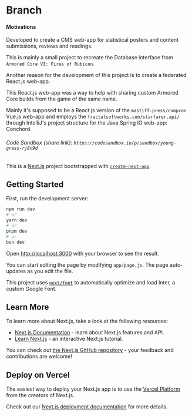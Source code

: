# Branch

#### Motivations

Developed to create a CMS web-app for statistical posters and content submissions, reviews and readings.

This is mainly a small project to recreate the Database interface from `Armored Core VI: Fires of Rubicon`.

Another reason for the development of this project is to create a federated React.js web-app.

This React.js web-app was a way to help with sharing custom Armored Core builds from the game of the same name.

Mainly it's supposed to be a React.js version of the `mastiff-press/compcon` Vue.js web-app and employs the `fractalsoftworks.com/starfarer.api/` through IntelliJ's project structure for the Java Spring IO web-app: Conchord.

###### Code Sandbox (share link): `https://codesandbox.io/p/sandbox/young-grass-rj8n9d`

This is a [Next.js](https://nextjs.org/) project bootstrapped with [`create-next-app`](https://github.com/vercel/next.js/tree/canary/packages/create-next-app).

## Getting Started

First, run the development server:

```bash
npm run dev
# or
yarn dev
# or
pnpm dev
# or
bun dev
```

Open [http://localhost:3000](http://localhost:3000) with your browser to see the result.

You can start editing the page by modifying `app/page.js`. The page auto-updates as you edit the file.

This project uses [`next/font`](https://nextjs.org/docs/basic-features/font-optimization) to automatically optimize and load Inter, a custom Google Font.

## Learn More

To learn more about Next.js, take a look at the following resources:

- [Next.js Documentation](https://nextjs.org/docs) - learn about Next.js features and API.
- [Learn Next.js](https://nextjs.org/learn) - an interactive Next.js tutorial.

You can check out [the Next.js GitHub repository](https://github.com/vercel/next.js/) - your feedback and contributions are welcome!

## Deploy on Vercel

The easiest way to deploy your Next.js app is to use the [Vercel Platform](https://vercel.com/new?utm_medium=default-template&filter=next.js&utm_source=create-next-app&utm_campaign=create-next-app-readme) from the creators of Next.js.

Check out our [Next.js deployment documentation](https://nextjs.org/docs/deployment) for more details.
